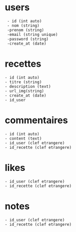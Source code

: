 # users
     - id (int auto)
     - nom (string)
     -prenom (string)
     -email (string unique)
     -password (string)
     -create_at (date)

# recettes
    - id (int auto)
    - titre (string)
    - description (text)
    - url_img(string)
    - create_at (date)
    - id_user

# commentaires
    - id (int auto)
    - content (text)
    - id_user (clef etrangere)
    - id_recette (clef etrangere)

# likes
    - id_user (clef etrangere)
    - id_recette (clef etrangere)

# notes 
    - id_user (clef etrangere)
    - id_recette (clef etrangere)


